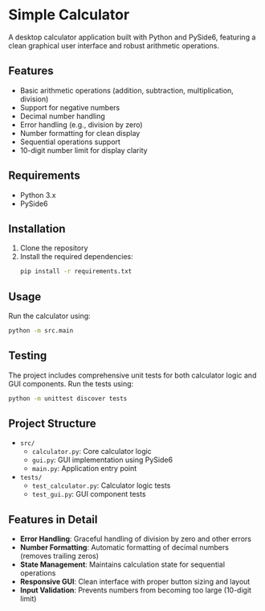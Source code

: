 # Simple Calculator

A desktop calculator application built with Python and PySide6, featuring a clean graphical user interface and robust arithmetic operations.

## Features

- Basic arithmetic operations (addition, subtraction, multiplication, division)
- Support for negative numbers
- Decimal number handling
- Error handling (e.g., division by zero)
- Number formatting for clean display
- Sequential operations support
- 10-digit number limit for display clarity

## Requirements

- Python 3.x
- PySide6

## Installation

1. Clone the repository
2. Install the required dependencies:
   ```bash
   pip install -r requirements.txt
   ```

## Usage

Run the calculator using:
```bash
python -m src.main
```

## Testing

The project includes comprehensive unit tests for both calculator logic and GUI components. Run the tests using:
```bash
python -m unittest discover tests
```

## Project Structure

- `src/`
  - `calculator.py`: Core calculator logic
  - `gui.py`: GUI implementation using PySide6
  - `main.py`: Application entry point
- `tests/`
  - `test_calculator.py`: Calculator logic tests
  - `test_gui.py`: GUI component tests

## Features in Detail

- **Error Handling**: Graceful handling of division by zero and other errors
- **Number Formatting**: Automatic formatting of decimal numbers (removes trailing zeros)
- **State Management**: Maintains calculation state for sequential operations
- **Responsive GUI**: Clean interface with proper button sizing and layout
- **Input Validation**: Prevents numbers from becoming too large (10-digit limit)
